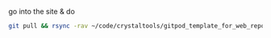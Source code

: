 go into the site & do

```bash
git pull && rsync -rav ~/code/crystaltools/gitpod_template_for_web_repo . && git add . -A; git commit -m "refactor";git push
```